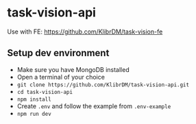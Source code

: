 # task-vision-api

Use with FE: https://github.com/KlibrDM/task-vision-fe

## Setup dev environment

- Make sure you have MongoDB installed
- Open a terminal of your choice
- `git clone https://github.com/KlibrDM/task-vision-api.git`
- `cd task-vision-api`
- `npm install`
- Create `.env` and follow the example from `.env-example`
- `npm run dev`

